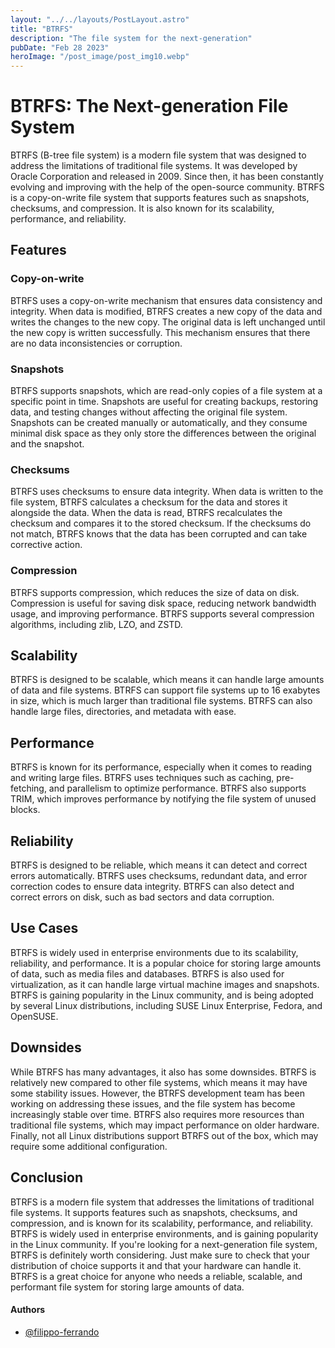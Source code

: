 ```yaml
---
layout: "../../layouts/PostLayout.astro"
title: "BTRFS"
description: "The file system for the next-generation"
pubDate: "Feb 28 2023"
heroImage: "/post_image/post_img10.webp"
---
```


# BTRFS: The Next-generation File System

BTRFS (B-tree file system) is a modern file system that was designed to address the limitations of traditional file systems. It was developed by Oracle Corporation and released in 2009. Since then, it has been constantly evolving and improving with the help of the open-source community. BTRFS is a copy-on-write file system that supports features such as snapshots, checksums, and compression. It is also known for its scalability, performance, and reliability.

## Features

### Copy-on-write

BTRFS uses a copy-on-write mechanism that ensures data consistency and integrity. When data is modified, BTRFS creates a new copy of the data and writes the changes to the new copy. The original data is left unchanged until the new copy is written successfully. This mechanism ensures that there are no data inconsistencies or corruption.

### Snapshots

BTRFS supports snapshots, which are read-only copies of a file system at a specific point in time. Snapshots are useful for creating backups, restoring data, and testing changes without affecting the original file system. Snapshots can be created manually or automatically, and they consume minimal disk space as they only store the differences between the original and the snapshot.

### Checksums

BTRFS uses checksums to ensure data integrity. When data is written to the file system, BTRFS calculates a checksum for the data and stores it alongside the data. When the data is read, BTRFS recalculates the checksum and compares it to the stored checksum. If the checksums do not match, BTRFS knows that the data has been corrupted and can take corrective action.

### Compression

BTRFS supports compression, which reduces the size of data on disk. Compression is useful for saving disk space, reducing network bandwidth usage, and improving performance. BTRFS supports several compression algorithms, including zlib, LZO, and ZSTD.

## Scalability

BTRFS is designed to be scalable, which means it can handle large amounts of data and file systems. BTRFS can support file systems up to 16 exabytes in size, which is much larger than traditional file systems. BTRFS can also handle large files, directories, and metadata with ease.

## Performance

BTRFS is known for its performance, especially when it comes to reading and writing large files. BTRFS uses techniques such as caching, pre-fetching, and parallelism to optimize performance. BTRFS also supports TRIM, which improves performance by notifying the file system of unused blocks.

## Reliability

BTRFS is designed to be reliable, which means it can detect and correct errors automatically. BTRFS uses checksums, redundant data, and error correction codes to ensure data integrity. BTRFS can also detect and correct errors on disk, such as bad sectors and data corruption.

## Use Cases

BTRFS is widely used in enterprise environments due to its scalability, reliability, and performance. It is a popular choice for storing large amounts of data, such as media files and databases. BTRFS is also used for virtualization, as it can handle large virtual machine images and snapshots. BTRFS is gaining popularity in the Linux community, and is being adopted by several Linux distributions, including SUSE Linux Enterprise, Fedora, and OpenSUSE.

## Downsides

While BTRFS has many advantages, it also has some downsides. BTRFS is relatively new compared to other file systems, which means it may have some stability issues. However, the BTRFS development team has been working on addressing these issues, and the file system has become increasingly stable over time. BTRFS also requires more resources than traditional file systems, which may impact performance on older hardware. Finally, not all Linux distributions support BTRFS out of the box, which may require some additional configuration.

## Conclusion

BTRFS is a modern file system that addresses the limitations of traditional file systems. It supports features such as snapshots, checksums, and compression, and is known for its scalability, performance, and reliability. BTRFS is widely used in enterprise environments, and is gaining popularity in the Linux community. If you're looking for a next-generation file system, BTRFS is definitely worth considering. Just make sure to check that your distribution of choice supports it and that your hardware can handle it. BTRFS is a great choice for anyone who needs a reliable, scalable, and performant file system for storing large amounts of data.

#### Authors

- [@filippo-ferrando](https://www.github.com/filippo-ferrando)